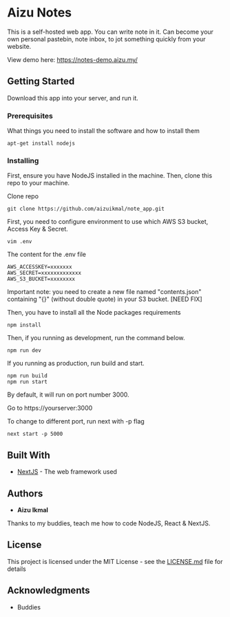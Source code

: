 
# Aizu Notes
This is a self-hosted web app. You can write note in it. Can become your own personal pastebin, note inbox, to jot something quickly from your website.

View demo here: https://notes-demo.aizu.my/

## Getting Started

Download this app into your server, and run it.

### Prerequisites

What things you need to install the software and how to install them

```
apt-get install nodejs
```

### Installing

First, ensure you have NodeJS installed in the machine. Then, clone this repo to your machine.

Clone repo

```
git clone https://github.com/aizuikmal/note_app.git
```

First, you need to configure environment to use which AWS S3 bucket, Access Key & Secret.
```
vim .env
```
The content for the .env file
```
AWS_ACCESSKEY=xxxxxxx
AWS_SECRET=xxxxxxxxxxxxx
AWS_S3_BUCKET=xxxxxxxx
```
Important note: you need to create a new file named "contents.json" containing "{}" (without double quote) in your S3 bucket. [NEED FIX]

Then, you have to install all the Node packages requirements
```
npm install
```
Then, if you running as development, run the command below.
```
npm run dev
```
If you running as production, run build and start.
```
npm run build
npm run start
```
By default, it will run on port number 3000.

Go to https://yourserver:3000

To change to different port, run next with -p flag
```
next start -p 5000
```

## Built With

* [NextJS]([https://nextjs.org/](https://nextjs.org/)) - The web framework used


## Authors

* **Aizu Ikmal**

Thanks to my buddies, teach me how to code NodeJS, React & NextJS.

## License

This project is licensed under the MIT License - see the [LICENSE.md](LICENSE.md) file for details

## Acknowledgments

* Buddies
